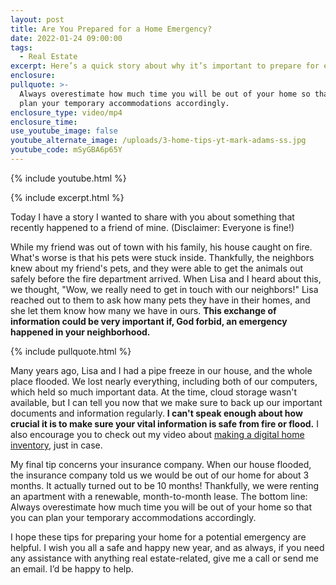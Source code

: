 ```yaml
---
layout: post
title: Are You Prepared for a Home Emergency?
date: 2022-01-24 09:00:00
tags:
  - Real Estate
excerpt: Here’s a quick story about why it’s important to prepare for emergencies.
enclosure:
pullquote: >-
  Always overestimate how much time you will be out of your home so that you can
  plan your temporary accommodations accordingly.
enclosure_type: video/mp4
enclosure_time:
use_youtube_image: false
youtube_alternate_image: /uploads/3-home-tips-yt-mark-adams-ss.jpg
youtube_code: mSyGBA6p65Y
---
```

{% include youtube.html %}

{% include excerpt.html %}

Today I have a story I wanted to share with you about something that recently happened to a friend of mine. (Disclaimer: Everyone is fine\!)&nbsp;

While my friend was out of town with his family, his house caught on fire. What's worse is that his pets were stuck inside. Thankfully, the neighbors knew about my friend's pets, and they were able to get the animals out safely before the fire department arrived. When Lisa and I heard about this, we thought, "Wow, we really need to get in touch with our neighbors\!" Lisa reached out to them to ask how many pets they have in their homes, and she let them know how many we have in ours. **This exchange of information could be very important if, God forbid, an emergency happened in your neighborhood.**

{% include pullquote.html %}

Many years ago, Lisa and I had a pipe freeze in our house, and the whole place flooded. We lost nearly everything, including both of our computers, which held so much important data. At the time, cloud storage wasn't available, but I can tell you now that we make sure to back up our important documents and information regularly. **I can't speak enough about how crucial it is to make sure your vital information is safe from fire or flood.** I also encourage you to check out my video about [making a digital home inventory](https://www.youtube.com/watch?v=H3KJvHSCXtA&amp;list=UUZbv1oVEFX4aT5s4K-9-v6A&amp;index=56), just in case.&nbsp;

My final tip concerns your insurance company. When our house flooded, the insurance company told us we would be out of our home for about 3 months. It actually turned out to be 10 months\! Thankfully, we were renting an apartment with a renewable, month-to-month lease. The bottom line: Always overestimate how much time you will be out of your home so that you can plan your temporary accommodations accordingly.

I hope these tips for preparing your home for a potential emergency are helpful. I wish you all a safe and happy new year, and as always, if you need any assistance with anything real estate-related, give me a call or send me an email. I’d be happy to help.

&nbsp;

